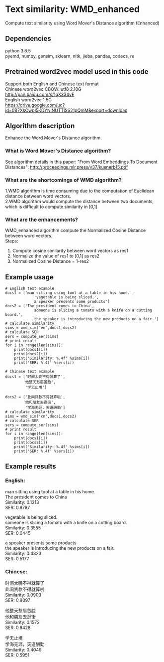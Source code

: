 # Text similarity: WMD_enhanced
Compute text similarity using Word Mover's Distance algorithm (Enhanced) 

## Dependencies    
python 3.6.5   
pyemd, numpy, gensim, sklearn, nltk, jieba, pandas, codecs, re

## Pretrained word2vec model used in this code
Support both English and Chinese text format   
Chinese word2vec CBOW: utf8  2.18G   
http://pan.baidu.com/s/1qX334vE     
English word2vec 1.5G     
https://drive.google.com/uc?id=0B7XkCwpI5KDYNlNUTTlSS21pQmM&export=download

## Algorithm description
Enhance the Word Mover's Distance algorithm.
### What is Word Mover's Distance algorithm?
See algorithm details in this paper: 
"From Word Embeddings To Document Distances": http://proceedings.mlr.press/v37/kusnerb15.pdf
### What are the shortcomings of WMD algorithm?
1.WMD algorithm is time consuming due to the computation of Euclidean distance between word vectors.     
2.WMD algorithm would compute the distance between two documents, which is difficult to compute similarity in [0,1]   
### What are the enhancements?
WMD_enhanced algorithm compute the Normalized Cosine Distance between word vectors.     
Steps:    
1. Compute cosine similarity between word vectors as res1    
2. Normalize the value of res1 to [0,1] as res2    
3. Normalized Cosine Distance = 1-res2

## Example usage

    # English text example
    docs1 = ['man sitting using tool at a table in his home.',
                 'vegetable is being sliced.',
                'a speaker presents some products']
    docs2 = ['The president comes to China',
                'someone is slicing a tomato with a knife on a cutting board.',
                'the speaker is introducing the new products on a fair.']
    # calculate similarity
    sims = wmd_sim('en',docs1,docs2)
    # calculate SER
    sers = compute_ser(sims)
    # print result
    for i in range(len(sims)):
        print(docs1[i])
        print(docs2[i])
        print('Similarity: %.4f' %sims[i])
        print('SER: %.4f' %sers[i])
        
    # Chinese text example
    docs1 = ['时间太晚不得就算了', 
            '他整天愁眉苦脸',
             '学无止境'] 
             
    docs2 = ['此间贷款不得就算啦', 
            '他和朋友去逛街',
             '学海无涯，天道酬勤']
    # calculate similarity
    sims = wmd_sim('cn',docs1,docs2)
    # calculate SER
    sers = compute_ser(sims)
    # print result
    for i in range(len(sims)):
        print(docs1[i])
        print(docs2[i])
        print('Similarity: %.4f' %sims[i])
        print('SER: %.4f' %sers[i])

## Example results
### English:   
man sitting using tool at a table in his home.       
The president comes to China        
Similarity: 0.1213       
SER: 0.8787         

vegetable is being sliced.         
someone is slicing a tomato with a knife on a cutting board.       
Similarity: 0.3555        
SER: 0.6445        

a speaker presents some products      
the speaker is introducing the new products on a fair.        
Similarity: 0.4823       
SER: 0.5177     

### Chinese:      
时间太晚不得就算了       
此间贷款不得就算啦      
Similarity: 0.0903     
SER: 0.9097        

他整天愁眉苦脸         
他和朋友去逛街        
Similarity: 0.1572         
SER: 0.8428        

学无止境      
学海无涯，天道酬勤          
Similarity: 0.4049           
SER: 0.5951        


